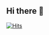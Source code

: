 ## Hi there 👋
[![Hits](https://hits.sh/github.com/hardalgorithm/git.svg?style=plastic&label=love&color=ff7a40&labelColor=3b4547&logo=android)](https://hits.sh/github.com/hardalgorithm/git/)
<!--
**hardalgorithm/hardalgorithm** is a ✨ _special_ ✨ repository because its `README.md` (this file) appears on your GitHub profile.

Here are some ideas to get you started:

- 🔭 I’m currently working on ...
- 🌱 I’m currently learning ...
- 👯 I’m looking to collaborate on ...
- 🤔 I’m looking for help with ...
- 💬 Ask me about ...
- 📫 How to reach me: ...
- 😄 Pronouns: ...
- ⚡ Fun fact: ...
-->
